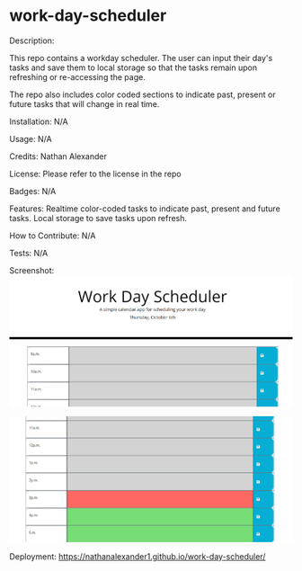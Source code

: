 # work-day-scheduler
Description:

This repo contains a workday scheduler. The user can input their day's tasks and save them to local storage so that the tasks remain upon refreshing or re-accessing the page.

The repo also includes color coded sections to indicate past, present or future tasks that will change in real time.

Installation: N/A

Usage: N/A

Credits: Nathan Alexander

License: Please refer to the license in the repo

Badges: N/A

Features: Realtime color-coded tasks to indicate past, present and future tasks. Local storage to save tasks upon refresh.

How to Contribute: N/A

Tests: N/A

Screenshot:
![screenshot-number-one](./Assets/screenshots/screenshot-one.png)

![screenshot-number-two](./Assets/screenshots/screenshot-two.png)

Deployment:
https://nathanalexander1.github.io/work-day-scheduler/